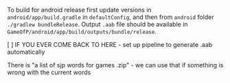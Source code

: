 To build for android release first update versions in `android/app/build.gradle` in `defaultConfig`, and then from `android` folder `./gradlew bundleRelease`. Output `.aab` file should be available in `GameOfP/android/app/build/outputs/bundle/release`.

[ ] IF YOU EVER COME BACK TO HERE - set up pipeline to generate .aab automatically

There is "a list of sjp words for games .zip" - we can use that if something is wrong with the current words

